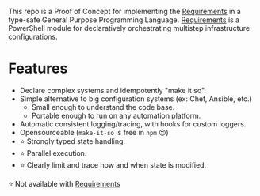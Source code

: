 This repo is a Proof of Concept for implementing the [Requirements][Requirements] in a type-safe General Purpose Programming Language.  [Requirements][Requirements] is a PowerShell module for declaratively orchestrating multistep infrastructure configurations.

# Features
* Declare complex systems and idempotently "make it so".
* Simple alternative to big configuration systems (ex: Chef, Ansible, etc.)
    * Small enough to understand the code base.
    * Portable enough to run on any automation platform.
* Automatic consistent logging/tracing, with hooks for custom loggers.
* Opensourceable (`make-it-so` is free in `npm` 😉)
* :star: Strongly typed state handling.
* :star: Parallel execution.
* :star: Clearly limit and trace how and when state is modified.

:star: Not available with [Requirements][Requirements]

[Requirements]: https://github.com/microsoft/Requirements

